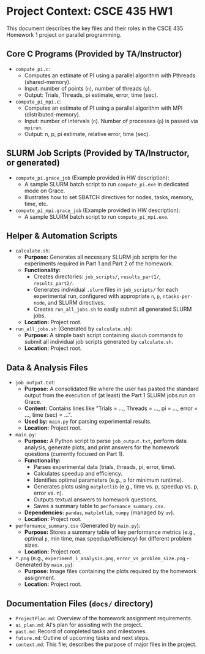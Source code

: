# Project Context: CSCE 435 HW1

This document describes the key files and their roles in the CSCE 435 Homework 1 project on parallel programming.

## Core C Programs (Provided by TA/Instructor)

*   `compute_pi.c`:
    *   Computes an estimate of PI using a parallel algorithm with Pthreads (shared-memory).
    *   Input: number of points (`n`), number of threads (`p`).
    *   Output: Trials, Threads, pi estimate, error, time (sec).
*   `compute_pi_mpi.c`:
    *   Computes an estimate of PI using a parallel algorithm with MPI (distributed-memory).
    *   Input: number of intervals (`n`). Number of processes (`p`) is passed via `mpirun`.
    *   Output: n, p, pi estimate, relative error, time (sec).

## SLURM Job Scripts (Provided by TA/Instructor, or generated)

*   `compute_pi.grace_job` (Example provided in HW description):
    *   A sample SLURM batch script to run `compute_pi.exe` in dedicated mode on Grace.
    *   Illustrates how to set SBATCH directives for nodes, tasks, memory, time, etc.
*   `compute_pi_mpi.grace_job` (Example provided in HW description):
    *   A sample SLURM batch script to run `compute_pi_mpi.exe`.

## Helper & Automation Scripts

*   `calculate.sh`:
    *   **Purpose:** Generates all necessary SLURM job scripts for the experiments required in Part 1 and Part 2 of the homework.
    *   **Functionality:**
        *   Creates directories: `job_scripts/`, `results_part1/`, `results_part2/`.
        *   Generates individual `.slurm` files in `job_scripts/` for each experimental run, configured with appropriate `n`, `p`, `ntasks-per-node`, and SLURM directives.
        *   Creates `run_all_jobs.sh` to easily submit all generated SLURM jobs.
    *   **Location:** Project root.
*   `run_all_jobs.sh` (Generated by `calculate.sh`):
    *   **Purpose:** A simple bash script containing `sbatch` commands to submit all individual job scripts generated by `calculate.sh`.
    *   **Location:** Project root.

## Data & Analysis Files

*   `job_output.txt`:
    *   **Purpose:** A consolidated file where the user has pasted the standard output from the execution of (at least) the Part 1 SLURM jobs run on Grace.
    *   **Content:** Contains lines like "Trials = ..., Threads = ..., pi = ..., error = ..., time (sec) = ...".
    *   **Used by:** `main.py` for parsing experimental results.
    *   **Location:** Project root.
*   `main.py`:
    *   **Purpose:** A Python script to parse `job_output.txt`, perform data analysis, generate plots, and print answers for the homework questions (currently focused on Part 1).
    *   **Functionality:**
        *   Parses experimental data (trials, threads, pi, error, time).
        *   Calculates speedup and efficiency.
        *   Identifies optimal parameters (e.g., `p` for minimum runtime).
        *   Generates plots using `matplotlib` (e.g., time vs. p, speedup vs. p, error vs. n).
        *   Outputs textual answers to homework questions.
        *   Saves a summary table to `performance_summary.csv`.
    *   **Dependencies:** `pandas`, `matplotlib`, `numpy` (managed by `uv`).
    *   **Location:** Project root.
*   `performance_summary.csv` (Generated by `main.py`):
    *   **Purpose:** Stores a summary table of key performance metrics (e.g., optimal `p`, min time, max speedup/efficiency) for different problem sizes.
    *   **Location:** Project root.
*   `*.png` (e.g., `experiment_1_analysis.png`, `error_vs_problem_size.png` - Generated by `main.py`):
    *   **Purpose:** Image files containing the plots required by the homework assignment.
    *   **Location:** Project root.

## Documentation Files (`docs/` directory)

*   `ProjectPlan.md`: Overview of the homework assignment requirements.
*   `ai_plan.md`: AI's plan for assisting with the project.
*   `past.md`: Record of completed tasks and milestones.
*   `future.md`: Outline of upcoming tasks and next steps.
*   `context.md`: This file; describes the purpose of major files in the project.
